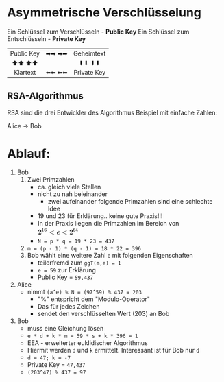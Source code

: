 Asymmetrische Verschlüsselung
====

Ein Schlüssel zum Verschlüsseln - **Public Key**
Ein Schlüssel zum Entschlüsseln - **Private Key**

<table>
<tbody>
<tr>
<td style="text-align: center;">Public Key</td>
<td style="text-align: center;">➡➡ ➡➡</td>
<td style="text-align: center;">Geheimtext</td>
</tr>
<tr>
<td style="text-align: center;">⬆⬆ ⬆⬆</td>
<td style="text-align: center;"></td>
<td style="text-align: center;">⬇⬇ ⬇⬇</td>
</tr>
<tr>
<td style="text-align: center;">Klartext</td>
<td style="text-align: center;">⬅⬅ ⬅⬅</td>
<td style="text-align: center;">Private Key</td>
</tr>
</tbody>
</table>


RSA-Algorithmus
----

RSA sind die drei Entwickler des Algorithmus
Beispiel mit einfache Zahlen:

Alice -> Bob


Ablauf:
====

<ol>
    <li>Bob
        <ol>
            <li>Zwei Primzahlen
                <ul>
                    <li>ca. gleich viele Stellen</li>
                    <li>nicht zu nah beieinander
                        <ul>
                            <li>zwei aufeinander folgende Primzahlen sind eine schlechte Idee</li>
                        </ul>
                    </li>
                    <li>19 und 23 für Erklärung.. keine gute Praxis!!!</li>
                    <li>In der Praxis liegen die Primzahlen im Bereich von <img src="./images/RSA_Prinzahlen000.png" alt="RSA_Prinzahlen000.png"></li>
                    <li><code>N = p * q = 19 * 23 = 437</code></li>
                </ul>
            </li>
            <li><code>m = (p - 1) * (q - 1) = 18 * 22 = 396</code></li>
            <li>Bob wählt eine weitere Zahl <code>e</code> mit folgenden Eigenschaften
                <ul>
                    <li>teilerfremd zum <code>ggT(m,e) = 1</code></li>
                    <li><code>e = 59</code> zur Erklärung</li>
                    <li>Public Key = <code>59,437</code></li>
                </ul>
            </li>
        </ol>
    </li>
    <li>Alice
        <ul>
            <li>nimmt <code>(a^e) % N = (97^59) % 437 = 203</code>
                <ul>
                    <li>&quot;%&quot; entspricht dem &quot;Modulo-Operator&quot;</li>
                    <li>Das für jedes Zeichen</li>
                    <li>sendet den verschlüsselten Wert (203) an Bob</li>
                </ul>
            </li>
        </ul>
    </li>
    <li>Bob
        <ul>
            <li>muss eine Gleichung lösen</li>
            <li><code>e * d + k * m = 59 * s + k * 396 = 1</code></li>
            <li>EEA - erweiterter euklidischer Algorithmus</li>
            <li>Hiermit werden <code>d</code> und <code>k</code> ermittelt. Interessant ist für Bob nur <code>d</code></li>
            <li><code>d = 47; k = -7</code></li>
            <li>Private Key = <code>47,437</code></li>
            <li><code>(203^47) % 437 = 97</code></li>
        </ul>
    </li>
</ol>